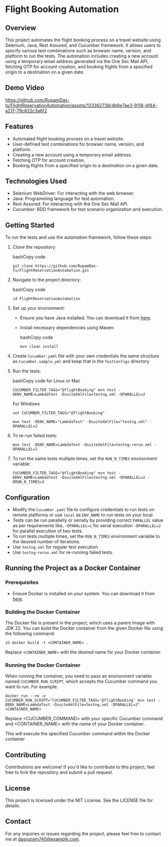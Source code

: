 ﻿Flight Booking Automation
=========================

Overview
--------

This project automates the flight booking process on a travel website using Selenium, Java, Rest Assured, and Cucumber
framework. It allows users to specify various test combinations such as browser name, version, and platform to run the
tests. The automation includes creating a new account using a temporary email address generated via the One Sec Mail
API, fetching OTP for account creation, and booking flights from a specified origin to a destination on a given date.

## Demo Video

https://github.com/RupamDas-ts/FlightReservationAutomation/assets/123362738/4b8e7ae3-9118-4f44-a217-79c822c3a6f2


Features
--------

* Automated flight booking process on a travel website.
* User-defined test combinations for browser name, version, and platform.
* Creating a new account using a temporary email address.
* Fetching OTP for account creation.
* Booking flights from a specified origin to a destination on a given date.

Technologies Used
-----------------

* Selenium WebDriver: For interacting with the web browser.
* Java: Programming language for test automation.
* Rest Assured: For interacting with the One Sec Mail API.
* Cucumber: BDD framework for test scenario organization and execution.

Getting Started
---------------

To run the tests and use the automation framework, follow these steps:

1. Clone the repository:

   bashCopy code

   `git clone https://github.com/RupamDas-ts/FlightReservationAutomation.git`

2. Navigate to the project directory:

   bashCopy code

   `cd FlightReservationAutomation`

3. Set up your environment:
    * Ensure you have Java installed. You can download it
      from [here](https://www.oracle.com/java/technologies/javase-jdk11-downloads.html).
    * Install necessary dependencies using Maven:

      bashCopy code

      `mvn clean install`

4. Create `Cucumber.yaml` file with your own credentials the same structure as `Cucumber.sample.yml` and keep that in
   the `TestConfigs` directory

5. Run the tests:

   bashCopy code for Linux or Mac

   ```CUCUMBER_FILTER_TAGS="@flightBooking" mvn test -DENV_NAME=LambdaTest -DsuiteXmlFile=testng.xml -DPARALLEL=2```

   For Windows

   ```set CUCUMBER_FILTER_TAGS="@flightBooking"```

   ```mvn test -DENV_NAME="LambdaTest" -DsuiteXmlFile="testng.xml" -DPARALLEL=2```

6. To re-run failed tests:

   ```mvn test -DENV_NAME=LambdaTest -DsuiteXmlFile=testng-rerun.xml -DPARALLEL=2```
7. To run the same tests multiple times, set the `RUN_N_TIMES` environment variable:
   
   ```CUCUMBER_FILTER_TAGS="@flightBooking" mvn test -DENV_NAME=LambdaTest -DsuiteXmlFile=testng.xml -DPARALLEL=2 -DRUN_N_TIMES=3```

Configuration
-------------

* Modify the `Cucumber.yaml` file to configure credentials to run tests on remote platforms or use `local` as `ENV_NAME`
  to run tests on your local.
* Tests can be run parallelly or serially by providing correct `PARALLEL` value as per requirements like, `-DPARALLEL=1`
  for serial execution `-DPARALLEL=2` for parallel execution of two tests.
* To run tests multiple times, set the `RUN_N_TIMES` environment variable to the desired number of iterations.
* Use `testng.xml` for regular test execution.
* Use `testng-rerun.xml` for re-running failed tests.

Running the Project as a Docker Container
-------------

### Prerequisites
- Ensure Docker is installed on your system. You can download it from [here](https://www.docker.com/products/docker-desktop).

### Building the Docker Container
The Docker file is present in the project, which uses a parent image with JDK 22. You can build the Docker container from the given Docker file using the following command:

```sh docker build -t <CONTAINER_NAME> .```

Replace `<CONTAINER_NAME>` with the desired name for your Docker container.

### Running the Docker Container
When running the container, you need to pass an environment variable named `CUCUMBER_RUN_SCRIPT`, which accepts the Cucumber command you want to run. For example:

```docker run --rm -e CUCUMBER_RUN_SCRIPT="CUCUMBER_FILTER_TAGS='@flightBooking' mvn test -DENV_NAME=LambdaTest -DsuiteXmlFile=testng.xml -DPARALLEL=2" <CONTAINER_NAME>```

Replace <CUCUMBER_COMMAND> with your specific Cucumber command and <CONTAINER_NAME> with the name of your Docker container.

This will execute the specified Cucumber command within the Docker container


Contributing
------------

Contributions are welcome! If you'd like to contribute to this project, feel free to fork the repository and submit a
pull request.

License
-------

This project is licensed under the MIT License. See the LICENSE file for details.

Contact
-------

For any inquiries or issues regarding the project, please feel free to contact me at dasrupam740@example.com.
